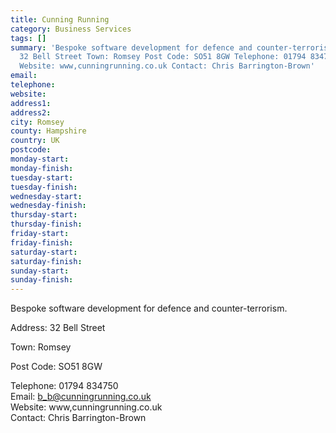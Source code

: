 ```yaml
---
title: Cunning Running
category: Business Services
tags: []
summary: 'Bespoke software development for defence and counter-terrorism. Address:
  32 Bell Street Town: Romsey Post Code: SO51 8GW Telephone: 01794 834750 Email: b_b@cunningrunning.co.uk
  Website: www,cunningrunning.co.uk Contact: Chris Barrington-Brown'
email: 
telephone: 
website: 
address1: 
address2: 
city: Romsey
county: Hampshire
country: UK
postcode: 
monday-start: 
monday-finish: 
tuesday-start: 
tuesday-finish: 
wednesday-start: 
wednesday-finish: 
thursday-start: 
thursday-finish: 
friday-start: 
friday-finish: 
saturday-start: 
saturday-finish: 
sunday-start: 
sunday-finish: 
---
```

Bespoke software development for defence and counter-terrorism.

Address: 32 Bell Street

Town: Romsey

Post Code: SO51 8GW

Telephone: 01794 834750  
Email: [b\_b@cunningrunning.co.uk](mailto:b_b@cunningrunning.co.uk)  
Website: www,cunningrunning.co.uk  
Contact: Chris Barrington-Brown

